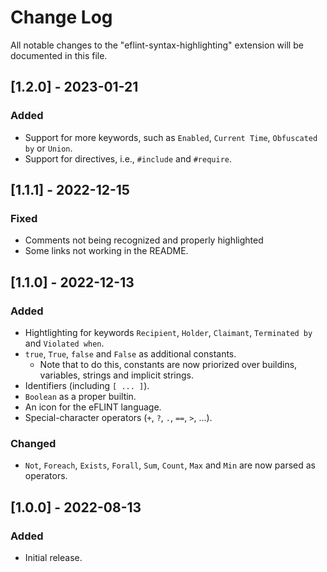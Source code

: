# Change Log

All notable changes to the "eflint-syntax-highlighting" extension will be documented in this file.

## [1.2.0] - 2023-01-21
### Added
- Support for more keywords, such as `Enabled`, `Current Time`, `Obfuscated by` or `Union`.
- Support for directives, i.e., `#include` and `#require`.

## [1.1.1] - 2022-12-15
### Fixed
- Comments not being recognized and properly highlighted
- Some links not working in the README.

## [1.1.0] - 2022-12-13
### Added
- Hightlighting for keywords `Recipient`, `Holder`, `Claimant`, `Terminated by` and `Violated when`.
- `true`, `True`, `false` and `False` as additional constants.
  - Note that to do this, constants are now priorized over buildins, variables, strings and implicit strings.
- Identifiers (including `[ ... ]`).
- `Boolean` as a proper builtin.
- An icon for the eFLINT language.
- Special-character operators (`+`, `?`, `.`, `==`, `>`, ...).

### Changed
- `Not`, `Foreach`, `Exists`, `Forall`, `Sum`, `Count`, `Max` and `Min` are now parsed as operators.

## [1.0.0] - 2022-08-13
### Added
- Initial release.
